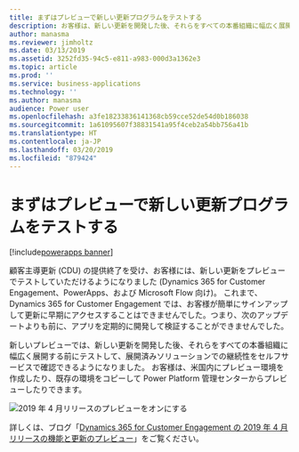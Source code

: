 ```yaml
---
title: まずはプレビューで新しい更新プログラムをテストする
description: お客様は、新しい更新を開発した後、それらをすべての本番組織に幅広く展開する前にテストして、展開済みソリューションでの継続性をセルフサービスで確認できるようになりました。  お客様は、米国内 (EMEA および他の地域にも拡大予定) に新しいプレビュー環境を作成したり、既存の環境をコピーして、Power Platform 管理センターからプレビューしたりすることができます。
author: manasma
ms.reviewer: jimholtz
ms.date: 03/13/2019
ms.assetid: 3252fd35-94c5-e811-a983-000d3a1362e3
ms.topic: article
ms.prod: ''
ms.service: business-applications
ms.technology: ''
ms.author: manasma
audience: Power user
ms.openlocfilehash: a3fe18233836141368cb59cce52de54d0b186038
ms.sourcegitcommit: 1a61095607f38831541a95f4ceb2a54bb756a41b
ms.translationtype: HT
ms.contentlocale: ja-JP
ms.lasthandoff: 03/20/2019
ms.locfileid: "879424"
---
```

# <a name="test-out-new-updates-first-in-preview"></a>まずはプレビューで新しい更新プログラムをテストする


[!include[powerapps banner](../includes/powerapps.md)]

顧客主導更新 (CDU) の提供終了を受け、お客様には、新しい更新をプレビューでテストしていただけるようになりました (Dynamics 365 for Customer Engagement、PowerApps、および Microsoft Flow 向け)。 これまで、Dynamics 365 for Customer Engagement では、お客様が簡単にサインアップして更新に早期にアクセスすることはできませんでした。つまり、次のアップデートよりも前に、アプリを定期的に開発して検証することができませんでした。 

新しいプレビューでは、新しい更新を開発した後、それらをすべての本番組織に幅広く展開する前にテストして、展開済みソリューションでの継続性をセルフサービスで確認できるようになりました。 お客様は、米国内にプレビュー環境を作成したり、既存の環境をコピーして Power Platform 管理センターからプレビューしたりできます。

![2019 年 4 月リリースのプレビューをオンにする](media/PreviewApril2019-turn-on-preview.png "2019 年 4 月リリースのプレビューをオンにする")

詳しくは、ブログ「[Dynamics 365 for Customer Engagement の 2019 年 4 月リリースの機能と更新のプレビュー](https://blogs.msdn.microsoft.com/crm/2018/12/12/previewing-april-2019-release-functionalities-and-updates-for-dynamics-365-for-customer-engagement/)」をご覧ください。
